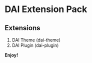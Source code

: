 # DAI Extension Pack

## Extensions

1. DAI Theme (dai-theme)
2. DAI Plugin (dai-plugin)

**Enjoy!**
